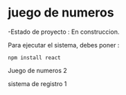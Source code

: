 <h1> juego de numeros </h1>

-Estado de proyecto : En construccion.

Para ejecutar el sistema, debes poner :

```npm install react```

Juego de numeros 2

sistema de registro 1

